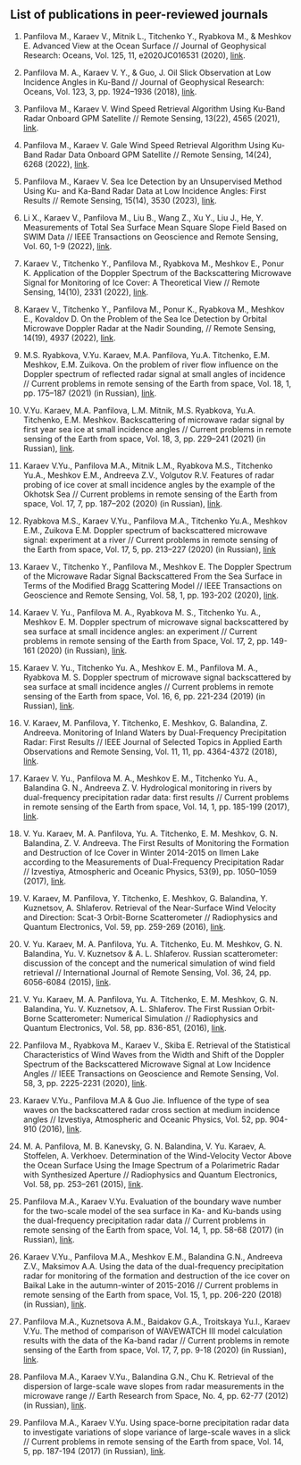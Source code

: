 ## List of publications in peer-reviewed journals

1. Panfilova M., Karaev V., Mitnik L., Titchenko Y., Ryabkova M., & Meshkov E. Advanced View at the Ocean Surface // Journal of Geophysical Research: Oceans, Vol. 125, 11, e2020JC016531 (2020), [link](https://doi.org/10.1029/2020JC016531).

2. Panfilova M. A., Karaev V. Y., & Guo, J. Oil Slick Observation at Low Incidence Angles in Ku-Band // Journal of Geophysical Research: Oceans, Vol. 123, 3, pp. 1924–1936 (2018), [link](https://doi.org/10.1002/2017JC013377).

3. Panfilova M., Karaev V. Wind Speed Retrieval Algorithm Using Ku-Band Radar Onboard GPM Satellite // Remote Sensing, 13(22), 4565 (2021), [link](https://doi.org/10.3390/rs13224565).

4. Panfilova M., Karaev V. Gale Wind Speed Retrieval Algorithm Using Ku-Band Radar Data Onboard GPM Satellite // Remote Sensing, 14(24), 6268 (2022), [link](https://doi.org/10.3390/rs14246268).

5. Panfilova M., Karaev V. Sea Ice Detection by an Unsupervised Method Using Ku- and Ka-Band Radar Data at Low Incidence Angles: First Results // Remote Sensing, 15(14), 3530 (2023), [link](https://doi.org/10.3390/rs15143530).

6. Li X., Karaev V., Panfilova M., Liu B., Wang Z., Xu Y., Liu J., He, Y. Measurements of Total Sea Surface Mean Square Slope Field Based on SWIM Data // IEEE Transactions on Geoscience and Remote Sensing, Vol. 60, 1-9 (2022), [link](https://doi.org/10.1109/tgrs.2022.3174392).

7. Karaev V., Titchenko Y., Panfilova M., Ryabkova M., Meshkov E., Ponur K. Application of the Doppler Spectrum of the Backscattering Microwave Signal for Monitoring of Ice Cover: A Theoretical View // Remote Sensing, 14(10), 2331 (2022), [link](https://doi.org/10.3390/rs14102331).

8. Karaev V., Titchenko Y., Panfilova M., Ponur K., Ryabkova M., Meshkov E., Kovaldov D. On the Problem of the Sea Ice Detection by Orbital Microwave Doppler Radar at the Nadir Sounding, // Remote Sensing, 14(19), 4937 (2022), [link](https://doi.org/10.3390/rs14194937).

9. M.S. Ryabkova, V.Yu. Karaev, M.A. Panfilova, Yu.A. Titchenko, E.M. Meshkov, E.M. Zuikova. On  the problem of  river flow influence on  the Doppler spectrum of  reflected radar signal at small angles of  incidence // Current problems in remote sensing of the Earth from space, Vol. 18, 1, pp. 175–187 (2021) (in Russian), [link](http://dx.doi.org/10.21046/2070-7401-2021-18-1-175-187).

10. V.Yu. Karaev, M.A. Panfilova, L.M. Mitnik, M.S. Ryabkova, Yu.A. Titchenko, E.M. Meshkov. Backscattering of microwave radar signal by  first year sea ice at  small incidence angles // Current problems in remote sensing of the Earth from space, Vol. 18, 3, pp. 229–241 (2021) (in Russian), [link](http://dx.doi.org/10.21046/2070-7401-2021-18-3-229-241).

11. Karaev V.Yu., Panfilova M.A., Mitnik L.M., Ryabkova M.S., Titchenko Yu.A., Meshkov E.M., Andreeva Z.V., Volgutov R.V. Features of radar probing of ice cover at small incidence angles by  the example of the Okhotsk Sea // Current problems in remote sensing of the Earth from space, Vol. 17, 7, pp. 187–202 (2020) (in Russian), [link](https://doi.org/10.21046/2070-7401-2020-17-7-187-202).

12. Ryabkova M.S., Karaev V.Yu., Panfilova M.A., Titchenko Yu.A., Meshkov E.M., Zuikova E.M. Doppler spectrum of  backscattered microwave signal: experiment at a river // Current problems in remote sensing of the Earth from space, Vol. 17, 5, pp. 213–227 (2020) (in Russian), [link](https://doi.org/10.21046/2070-7401-2020-17-5-213-227)

13. Karaev V., Titchenko Y., Panfilova M., Meshkov E. The Doppler Spectrum of the Microwave Radar Signal Backscattered From the Sea Surface in Terms of the Modified Bragg Scattering Model // IEEE Transactions on Geoscience and Remote Sensing, Vol. 58, 1, pp. 193-202 (2020), [link](https://doi.org/10.1109/TGRS.2019.2935343).

14. Karaev V. Yu., Panfilova M. A., Ryabkova M. S., Titchenko Yu. A., Meshkov E. M. Doppler spectrum of microwave signal backscattered by sea surface at small incidence angles: an experiment // Current problems in remote sensing of the Earth from Space, Vol. 17, 2, pp. 149-161 (2020) (in Russian), [link](http://dx.doi.org/10.21046/2070-7401-2020-17-2-149-161).

15. Karaev V. Yu., Titchenko Yu. A., Meshkov E. M., Panfilova M. A., Ryabkova M. S. Doppler spectrum of microwave signal backscattered by sea surface at small incidence angles // Current problems in remote sensing of the Earth from space, Vol. 16, 6, pp. 221-234 (2019) (in Russian), [link](http://dx.doi.org/10.21046/2070-7401-2019-16-6-221-234).

16. V. Karaev, M. Panfilova, Y. Titchenko, E. Meshkov, G. Balandina, Z. Andreeva. Monitoring of Inland Waters by Dual-Frequency Precipitation Radar: First Results // IEEE Journal of Selected Topics in Applied Earth Observations and Remote Sensing, Vol. 11, 11, pp. 4364-4372 (2018), [link](https://doi.org/10.1109/JSTARS.2018.2874697).

17. Karaev V. Yu., Panfilova M. A., Meshkov E. M., Titchenko Yu. A., Balandina G. N., Andreeva Z. V. Hydrological monitoring in rivers by dual-frequency precipitation radar data: first results // Current problems in remote sensing of the Earth from space, Vol. 14, 1, pp. 185-199 (2017), [link](http://dx.doi.org/10.21046/2070-7401-2017-14-1-185-199).

18. V. Yu. Karaev, M. A. Panfilova, Yu. A. Titchenko, E. M. Meshkov, G. N. Balandina, Z. V. Andreeva. The First Results of Monitoring the Formation and Destruction of Ice Cover in Winter 2014-2015 on Ilmen Lake according to the Measurements of Dual-Frequency Precipitation Radar // Izvestiya, Atmospheric and Oceanic Physics, 53(9), pp. 1050–1059 (2017), [link](https://doi.org/10.1134/S0001433817090146).

19. V. Karaev, M. Panfilova, Y. Titchenko, E. Meshkov, G. Balandina, Y. Kuznetsov, A. Shlaferov. Retrieval of the Near-Surface Wind Velocity and Direction: Scat-3 Orbit-Borne Scatterometer // Radiophysics and Quantum Electronics, Vol. 59, pp. 259-269 (2016), [link](http://dx.doi.org/10.1007/s11141-016-9695-5).

20. V. Yu. Karaev, M. A. Panfilova, Yu. A. Titchenko, Eu. M. Meshkov, G. N. Balandina, Yu. V. Kuznetsov & A. L. Shlaferov. Russian scatterometer: discussion of the concept and the numerical simulation of wind field retrieval // International Journal of Remote Sensing, Vol. 36, 24, pp. 6056-6084 (2015), [link](http://dx.doi.org/10.1080/01431161.2015.1110637).

21. V. Yu. Karaev, M. A. Panfilova, Yu. A. Titchenko, E. M. Meshkov, G. N. Balandina, Yu. V. Kuznetsov, A. L. Shlaferov. The First Russian Orbit-Borne Scatterometer: Numerical Simulation // Radiophysics and Quantum Electronics, Vol. 58, pp. 836-851, (2016), [link](https://doi.org/10.1007/s11141-016-9658-x).

22. Panfilova M., Ryabkova M., Karaev V., Skiba E. Retrieval of the Statistical Characteristics of Wind Waves from the Width and Shift of the Doppler Spectrum of the Backscattered Microwave Signal at Low Incidence Angles // IEEE Transactions on Geoscience and Remote Sensing, Vol. 58, 3, pp. 2225-2231 (2020), [link](http://dx.doi.org/10.1109/TGRS.2019.2955546).

23. Karaev V.Yu., Panfilova M.A & Guo Jie. Influence of the type of sea waves on the backscattered radar cross section at medium incidence angles // Izvestiya, Atmospheric and Oceanic Physics, Vol. 52, pp. 904-910 (2016), [link](https://doi.org/10.1134/S0001433816090139).

24. M. A. Panfilova, M. B. Kanevsky, G. N. Balandina, V. Yu. Karaev, A. Stoffelen, A. Verkhoev. Determination of the Wind-Velocity Vector Above the Ocean Surface Using the Image Spectrum of a Polarimetric Radar with Synthesized Aperture // Radiophysics and Quantum Electronics, Vol. 58, pp. 253–261 (2015), [link](https://doi.org/10.1007/s11141-015-9599-9).

25. Panfilova M.A., Karaev V.Yu. Evaluation of the boundary wave number for the two-scale model of the sea surface in Ka- and Ku-bands using the dual-frequency precipitation radar data // Current problems in remote sensing of the Earth from space, Vol. 14, 1, pp. 58-68 (2017) (in Russian), [link](https://doi.org/10.21046/2070-7401-2017-14-1-58-68).

26. Karaev V.Yu., Panfilova M.A., Meshkov E.M., Balandina G.N., Andreeva Z.V., Maksimov A.A. Using the data of the dual-frequency precipitation radar for monitoring of the formation and destruction of the ice cover on Baikal Lake in the autumn-winter of 2015-2016 // Current problems in remote sensing of the Earth from space, Vol. 15, 1, pp. 206-220 (2018) (in Russian), [link](https://doi.org/10.21046/2070-7401-2018-15-1-206-220).

27. Panfilova M.A., Kuznetsova A.M., Baidakov G.A., Troitskaya Yu.I., Karaev V.Yu. The method of comparison of WAVEWATCH III model calculation results with the data of the Ka-band radar // Current problems in remote sensing of the Earth from space, Vol. 17, 7, pp. 9-18 (2020) (in Russian), [link](https://doi.org/10.21046/2070-7401-2020-17-7-9-18). 

28. Panfilova M.A., Karaev V.Yu., Balandina G.N., Chu K. Retrieval of the dispersion of large-scale wave slopes from radar measurements in the microwave range // Earth Research from Space, No. 4, pp. 62-77 (2012) (in Russian), [link](https://www.elibrary.ru/item.asp?id=17845671).

29. Panfilova M.A., Karaev V.Yu. Using space-borne precipitation radar data to investigate variations of slope variance of large-scale waves in a slick // Current problems in remote sensing of the Earth from space, Vol. 14, 5, pp. 187-194 (2017) (in Russian), [link](https://doi.org/10.21046/2070-7401-2017-14-5-187-194).

